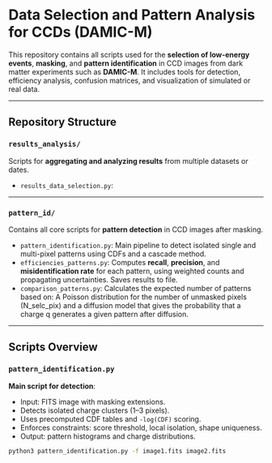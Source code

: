 # Data Selection and Pattern Analysis for CCDs (DAMIC-M)

This repository contains all scripts used for the **selection of low-energy events**, **masking**, and **pattern identification** in CCD images from dark matter experiments such as **DAMIC-M**. It includes tools for detection, efficiency analysis, confusion matrices, and visualization of simulated or real data.

---

## Repository Structure

### `results_analysis/`
Scripts for **aggregating and analyzing results** from multiple datasets or dates.

- `results_data_selection.py`: 
---
### `pattern_id/`
Contains all core scripts for **pattern detection** in CCD images after masking.

- `pattern_identification.py`: Main pipeline to detect isolated single and multi-pixel patterns using CDFs and a cascade method.
- `efficiencies_patterns.py`: Computes **recall**, **precision**, and **misidentification rate** for each pattern, using weighted counts and propagating uncertainties. Saves results to file.
- `comparison_patterns.py`: Calculates the expected number of patterns based on: A Poisson distribution for the number of unmasked pixels (N_selc_pix) and a diffusion model that gives the probability that a charge q generates a given pattern after diffusion.

---

## Scripts Overview

### `pattern_identification.py`

**Main script for detection**:
- Input: FITS image with masking extensions.
- Detects isolated charge clusters (1–3 pixels).
- Uses precomputed CDF tables and `-log(CDF)` scoring.
- Enforces constraints: score threshold, local isolation, shape uniqueness.
- Output: pattern histograms and charge distributions.

```bash
python3 pattern_identification.py -f image1.fits image2.fits
